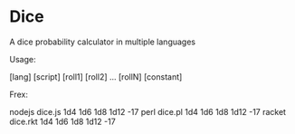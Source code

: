 Dice
====

A dice probability calculator in multiple languages

Usage:

[lang] [script] [roll1] [roll2] ... [rollN] [constant]

Frex:

nodejs dice.js 1d4 1d6 1d8 1d12 -17
perl dice.pl 1d4 1d6 1d8 1d12 -17
racket dice.rkt 1d4 1d6 1d8 1d12 -17

